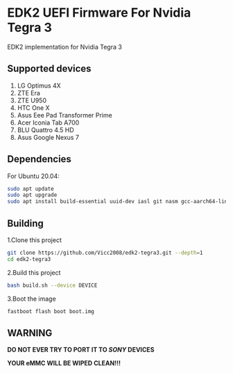 # EDK2 UEFI Firmware For Nvidia Tegra 3

EDK2 implementation for Nvidia Tegra 3

## Supported devices

1. LG Optimus 4X
2. ZTE Era
3. ZTE U950
4. HTC One X
5. Asus Eee Pad Transformer Prime
6. Acer Iconia Tab A700
7. BLU Quattro 4.5 HD
8. Asus Google Nexus 7

## Dependencies

For Ubuntu 20.04:

```bash
sudo apt update
sudo apt upgrade
sudo apt install build-essential uuid-dev iasl git nasm gcc-aarch64-linux-gnu abootimg python3-distutils python3-pil python3-git
```

## Building

1.Clone this project

```bash
git clone https://github.com/Vicc2008/edk2-tegra3.git --depth=1
cd edk2-tegra3
```

2.Build this project

```bash
bash build.sh --device DEVICE
```

3.Boot the image

```bash
fastboot flash boot boot.img
```

## WARNING

**DO NOT EVER TRY TO PORT IT TO *SONY* DEVICES**

**YOUR eMMC WILL BE WIPED CLEAN!!!**
